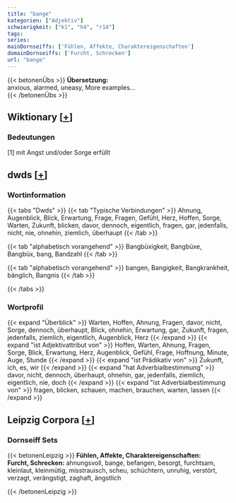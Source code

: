 ```yaml
---
title: "bange"
kategorien: ["Adjektiv"]
schwierigkeit: ["k1", "h4", "r14"]
tags:
series:
mainDornseiffs: ['Fühlen, Affekte, Charaktereigenschaften']
domainDornseiffs: ['Furcht, Schrecken']
url: "bange"
---
```


{{< betonenÜbs >}}
**Übersetzung:**  
anxious, alarmed, uneasy, More examples...  
{{< /betonenÜbs >}}

## Wiktionary [[+](https://de.wiktionary.org/wiki/bange)]

### Bedeutungen
[1] mit Angst und/oder Sorge erfüllt  



## dwds [[+](https://www.dwds.de/wb/bange)]

### Wortinformation
{{< tabs "Dwds" >}}
{{< tab "Typische Verbindungen" >}}
Ahnung, Augenblick, Blick, Erwartung, Frage, Fragen, Gefühl, Herz, Hoffen, Sorge, Warten, Zukunft, blicken, davor, dennoch, eigentlich, fragen, gar, jedenfalls, nicht, nie, ohnehin, ziemlich, überhaupt
{{< /tab >}}

{{< tab "alphabetisch vorangehend" >}}
Bangbüxigkeit, Bangbüxe, Bangbüx, bang, Bandzahl
{{< /tab >}}

{{< tab "alphabetisch vorangehend" >}}
bangen, Bangigkeit, Bangkrankheit, bänglich, Bangnis
{{< /tab >}}

{{< /tabs >}}

### Wortprofil
{{< expand "Überblick" >}} Warten, Hoffen, Ahnung, Fragen, davor, nicht, Sorge, dennoch, überhaupt, Blick, ohnehin, Erwartung, gar, Zukunft, fragen, jedenfalls, ziemlich, eigentlich, Augenblick, Herz {{< /expand >}}
{{< expand "ist Adjektivattribut von" >}} Hoffen, Warten, Ahnung, Fragen, Sorge, Blick, Erwartung, Herz, Augenblick, Gefühl, Frage, Hoffnung, Minute, Auge, Stunde {{< /expand >}}
{{< expand "ist Prädikativ von" >}} Zukunft, ich, es, wir {{< /expand >}}
{{< expand "hat Adverbialbestimmung" >}} davor, nicht, dennoch, überhaupt, ohnehin, gar, jedenfalls, ziemlich, eigentlich, nie, doch {{< /expand >}}
{{< expand "ist Adverbialbestimmung von" >}} fragen, blicken, schauen, machen, brauchen, warten, lassen {{< /expand >}}

## Leipzig Corpora [[+](https://corpora.uni-leipzig.de/en/res?word=bange&corpusId=deu_newscrawl-public_2018)]

### Dornseiff Sets
{{< betonenLeipzig >}}
**Fühlen, Affekte, Charaktereigenschaften:**  
**Furcht, Schrecken:** ahnungsvoll, bange, befangen, besorgt, furchtsam, kleinlaut, kleinmütig, misstrauisch, scheu, schüchtern, unruhig, verstört, verzagt, verängstigt, zaghaft, ängstlich  

{{< /betonenLeipzig >}}
